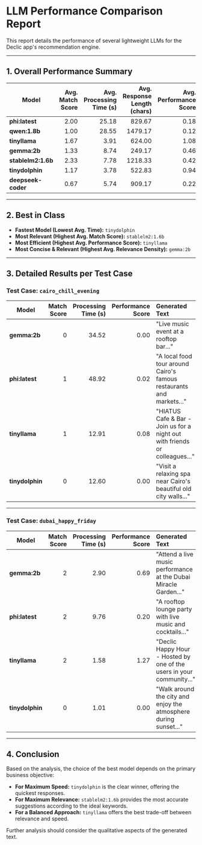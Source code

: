 # LLM Performance Comparison Report

This report details the performance of several lightweight LLMs for the Declic app's recommendation engine.

---

## 1. Overall Performance Summary

| **Model**         | **Avg. Match Score** | **Avg. Processing Time (s)** | **Avg. Response Length (chars)** | **Avg. Performance Score** | **Avg. Relevance Density** |
|--------------------|---------------------:|-----------------------------:|---------------------------------:|---------------------------:|---------------------------:|
| **phi:latest**     | 2.00                | 25.18                        | 829.67                          | 0.18                       | 0.42                       |
| **qwen:1.8b**      | 1.00                | 28.55                        | 1479.17                         | 0.12                       | 0.15                       |
| **tinyllama**      | 1.67                | 3.91                         | 624.00                          | 1.08                       | 0.42                       |
| **gemma:2b**       | 1.33                | 8.74                         | 249.17                          | 0.46                       | 0.69                       |
| **stablelm2:1.6b** | 2.33                | 7.78                         | 1218.33                         | 0.42                       | 0.20                       |
| **tinydolphin**    | 1.17                | 3.78                         | 522.83                          | 0.94                       | 0.36                       |
| **deepseek-coder** | 0.67                | 5.74                         | 909.17                          | 0.22                       | 0.08                       |

---

## 2. Best in Class

- **Fastest Model (Lowest Avg. Time):** `tinydolphin`
- **Most Relevant (Highest Avg. Match Score):** `stablelm2:1.6b`
- **Most Efficient (Highest Avg. Performance Score):** `tinyllama`
- **Most Concise & Relevant (Highest Avg. Relevance Density):** `gemma:2b`

---

## 3. Detailed Results per Test Case

### Test Case: `cairo_chill_evening`

| **Model**         | **Match Score** | **Processing Time (s)** | **Performance Score** | **Generated Text**                                                                                     |
|--------------------|----------------:|-------------------------:|-----------------------:|:-------------------------------------------------------------------------------------------------------|
| **gemma:2b**       | 0               | 34.52                   | 0.00                  | "Live music event at a rooftop bar..."                                                                 |
| **phi:latest**     | 1               | 48.92                   | 0.02                  | "A local food tour around Cairo's famous restaurants and markets..."                                   |
| **tinyllama**      | 1               | 12.91                   | 0.08                  | "HIATUS Cafe & Bar - Join us for a night out with friends or colleagues..."                            |
| **tinydolphin**    | 0               | 12.60                   | 0.00                  | "Visit a relaxing spa near Cairo's beautiful old city walls..."                                        |

---

### Test Case: `dubai_happy_friday`

| **Model**         | **Match Score** | **Processing Time (s)** | **Performance Score** | **Generated Text**                                                                                     |
|--------------------|----------------:|-------------------------:|-----------------------:|:-------------------------------------------------------------------------------------------------------|
| **gemma:2b**       | 2               | 2.90                    | 0.69                  | "Attend a live music performance at the Dubai Miracle Garden..."                                       |
| **phi:latest**     | 2               | 9.76                    | 0.20                  | "A rooftop lounge party with live music and cocktails..."                                              |
| **tinyllama**      | 2               | 1.58                    | 1.27                  | "Declic Happy Hour - Hosted by one of the users in your community..."                                  |
| **tinydolphin**    | 0               | 1.01                    | 0.00                  | "Walk around the city and enjoy the atmosphere during sunset..."                                       |

---

## 4. Conclusion

Based on the analysis, the choice of the best model depends on the primary business objective:

- **For Maximum Speed:** `tinydolphin` is the clear winner, offering the quickest responses.
- **For Maximum Relevance:** `stablelm2:1.6b` provides the most accurate suggestions according to the ideal keywords.
- **For a Balanced Approach:** `tinyllama` offers the best trade-off between relevance and speed.

Further analysis should consider the qualitative aspects of the generated text.
